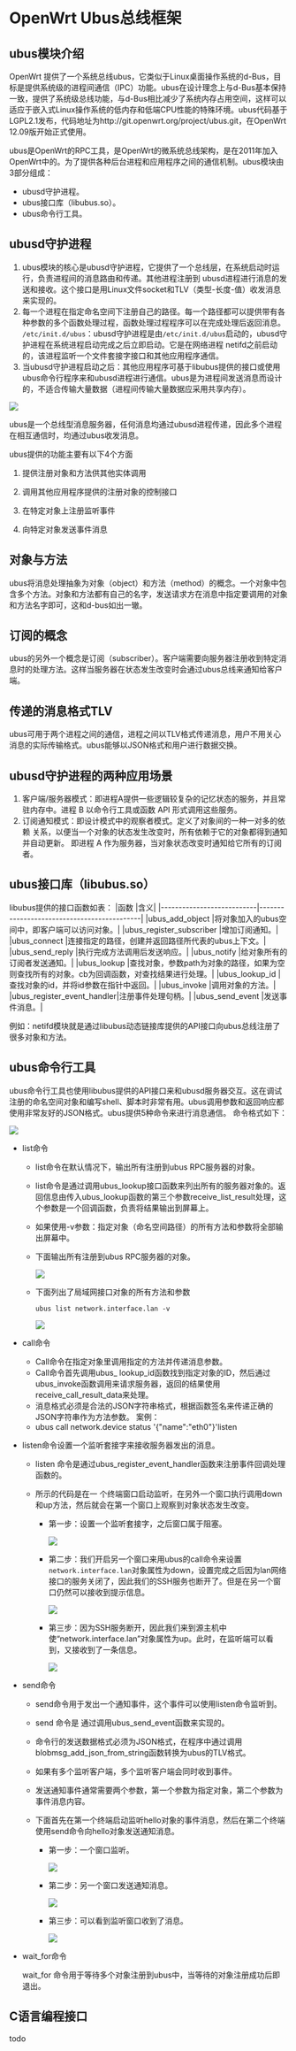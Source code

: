 # OpenWrt Ubus总线框架

## ubus模块介绍

OpenWrt 提供了一个系统总线ubus，它类似于Linux桌面操作系统的d-Bus，目标是提供系统级的进程间通信（IPC）功能。ubus在设计理念上与d-Bus基本保持一致，提供了系统级总线功能，与d-Bus相比减少了系统内存占用空间，这样可以适应于嵌入式Linux操作系统的低内存和低端CPU性能的特殊环境。ubus代码基于LGPL2.1发布，代码地址为http://git.openwrt.org/project/ubus.git，在OpenWrt 12.09版开始正式使用。

ubus是OpenWrt的RPC工具，是OpenWrt的微系统总线架构，是在2011年加入OpenWrt中的。为了提供各种后台进程和应用程序之间的通信机制。ubus模块由3部分组成：

- ubusd守护进程。
- ubus接口库（libubus.so）。
- ubus命令行工具。

## ubusd守护进程

1. ubus模块的核心是ubusd守护进程，它提供了一个总线层，在系统启动时运行，负责进程间的消息路由和传递。其他进程注册到 ubusd进程进行消息的发送和接收。这个接口是用Linux文件socket和TLV（类型-长度-值）收发消息来实现的。
2. 每一个进程在指定命名空间下注册自己的路径。每一个路径都可以提供带有各种参数的多个函数处理过程，函数处理过程程序可以在完成处理后返回消息。
   `/etc/init.d/ubus`：ubusd守护进程是由`/etc/init.d/ubus`启动的，ubusd守护进程在系统进程启动完成之后立即启动。它是在网络进程 netifd之前启动的，该进程监听一个文件套接字接口和其他应用程序通信。
3. 当ubusd守护进程启动之后：其他应用程序可基于libubus提供的接口或使用ubus命令行程序来和ubusd进程进行通信。ubus是为进程间发送消息而设计的，不适合传输大量数据（进程间传输大量数据应采用共享内存）。
   

![](media/image-20220829140621046.png)

ubus是一个总线型消息服务器，任何消息均通过ubusd进程传递，因此多个进程在相互通信时，均通过ubus收发消息。

ubus提供的功能主要有以下4个方面

1. 提供注册对象和方法供其他实体调用

2. 调用其他应用程序提供的注册对象的控制接口

3. 在特定对象上注册监听事件

4. 向特定对象发送事件消息


## 对象与方法

ubus将消息处理抽象为对象（object）和方法（method）的概念。一个对象中包含多个方法。对象和方法都有自己的名字，发送请求方在消息中指定要调用的对象和方法名字即可，这和d-bus如出一辙。

## 订阅的概念

ubus的另外一个概念是订阅（subscriber）。客户端需要向服务器注册收到特定消息时的处理方法。这样当服务器在状态发生改变时会通过ubus总线来通知给客户端。

## 传递的消息格式TLV

ubus可用于两个进程之间的通信，进程之间以TLV格式传递消息，用户不用关心消息的实际传输格式。ubus能够以JSON格式和用户进行数据交换。

## ubusd守护进程的两种应用场景

1. 客户端/服务器模式：即进程A提供一些逻辑较复杂的记忆状态的服务，并且常 驻内存中。进程 B 以命令行工具或函数 API 形式调用这些服务。
2. 订阅通知模式：即设计模式中的观察者模式。定义了对象间的一种一对多的依赖 关系，以便当一个对象的状态发生改变时，所有依赖于它的对象都得到通知并自动更新。 即进程 A 作为服务器，当对象状态改变时通知给它所有的订阅者。

## ubus接口库（libubus.so）

libubus提供的接口函数如表：
|函数						|含义|
|---------------------------|--------------------------------------------|
|ubus_add_object			|将对象加入的ubus空间中，即客户端可以访问对象。|
|ubus_register_subscriber	|增加订阅通知。|
|ubus_connect				|连接指定的路径，创建并返回路径所代表的ubus上下文。|
|ubus_send_reply			|执行完成方法调用后发送响应。|
|ubus_notify				|给对象所有的订阅者发送通知。|
|ubus_lookup				|查找对象，参数path为对象的路径，如果为空则查找所有的对象。cb为回调函数，对查找结果进行处理。|
|ubus_lookup_id				|查找对象的id，并将id参数在指针中返回。|
|ubus_invoke				|调用对象的方法。|
|ubus_register_event_handler|注册事件处理句柄。|
|ubus_send_event			|发送事件消息。|

例如：netifd模块就是通过libubus动态链接库提供的API接口向ubus总线注册了很多对象和方法。

## ubus命令行工具

ubus命令行工具也使用libubus提供的API接口来和ubusd服务器交互。这在调试注册的命名空间对象和编写shell、脚本时非常有用。ubus调用参数和返回响应都使用非常友好的JSON格式。ubus提供5种命令来进行消息通信。
命令格式如下：

![](media/image-20220829141224079.png)

- list命令

  - list命令在默认情况下，输出所有注册到ubus RPC服务器的对象。

  - list命令是通过调用ubus_lookup接口函数来列出所有的服务器对象的。返回信息由传入ubus_lookup函数的第三个参数receive_list_result处理，这个参数是一个回调函数，负责将结果输出到屏幕上。

  - 如果使用-v参数：指定对象（命名空间路径）的所有方法和参数将全部输出屏幕中。

  - 下面输出所有注册到ubus RPC服务器的对象。

    ![](media/image-20220829141324773.png)

  - 下面列出了局域网接口对象的所有方法和参数

    ```
    ubus list network.interface.lan -v 
    ```

    ![](media/image-20220829141751430.png)

  

- call命令

  - Call命令在指定对象里调用指定的方法并传递消息参数。
  - Call命令首先调用ubus_ lookup_id函数找到指定对象的ID，然后通过ubus_invoke函数调用来请求服务器，返回的结果使用 receive_call_result_data来处理。
  - 消息格式必须是合法的JSON字符串格式，根据函数签名来传递正确的JSON字符串作为方法参数。
    案例：
  - ubus call network.device status '{"name":"eth0"}'listen
    

- listen命令设置一个监听套接字来接收服务器发出的消息。

  - listen 命令是通过ubus_register_event_handler函数来注册事件回调处理函数的。

  - 所示的代码是在一 个终端窗口启动监听，在另外一个窗口执行调用down和up方法，然后就会在第一个窗口上观察到对象状态发生改变。

    - 第一步：设置一个监听套接字，之后窗口属于阻塞。

      ![](media/image-20220829142057255.png)

    - 第二步：我们开启另一个窗口来用ubus的call命令来设置`network.interface.lan`对象属性为down，设置完成之后因为lan网络接口的服务关闭了，因此我们的SSH服务也断开了。但是在另一个窗口仍然可以接收到提示信息。

      ![](media/image-20220829142113284.png)

    - 第三步：因为SSH服务断开，因此我们来到源主机中使“network.interface.lan”对象属性为up。此时，在监听端可以看到，又接收到了一条信息。

      ![](media/image-20220829142146293.png)

- send命令

  - send命令用于发出一个通知事件，这个事件可以使用listen命令监听到。

  - send 命令是 通过调用ubus_send_event函数来实现的。

  - 命令行的发送数据格式必须为JSON格式，在程序中通过调用 blobmsg_add_json_from_string函数转换为ubus的TLV格式。

  - 如果有多个监听客户端，多个监听客户端会同时收到事件。

  - 发送通知事件通常需要两个参数，第一个参数为指定对象，第二个参数为事件消息内容。

  - 下面首先在第一个终端启动监听hello对象的事件消息，然后在第二个终端使用send命令向hello对象发送通知消息。

    - 第一步：一个窗口监听。

      ![](media/image-20220829142308373.png)

    - 第二步：另一个窗口发送通知消息。

      ![](media/image-20220829142322972.png)

    - 第三步：可以看到监听窗口收到了消息。

      ![](media/image-20220829142341382.png)

- wait_for命令

  wait_for 命令用于等待多个对象注册到ubus中，当等待的对象注册成功后即退出。



## C语言编程接口

todo